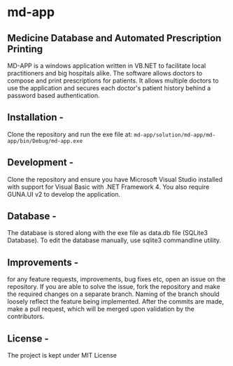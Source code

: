 # md-app
## Medicine Database and Automated Prescription Printing

MD-APP is a windows application written in VB.NET to facilitate local practitioners and big hospitals alike.
The software allows doctors to compose and print prescriptions for patients. 
It allows multiple doctors to use the application and secures each doctor's patient history behind a password based authentication.

## Installation - 
Clone the repository and run the exe file at:
`md-app/solution/md-app/md-app/bin/Debug/md-app.exe`

## Development - 
Clone the repository and ensure you have Microsoft Visual Studio installed with support for Visual Basic with .NET Framework 4.
You also require GUNA.UI v2 to develop the application.

## Database - 
The database is stored along with the exe file as data.db file (SQLite3 Database).
To edit the database manually, use sqlite3 commandline utility.

## Improvements - 
for any feature requests, improvements, bug fixes etc, open an issue on the repository.
If you are able to solve the issue, fork the repository and make the required changes on a separate branch.
Naming of the branch should loosely reflect the feature being implemented.
After the commits are made, make a pull request, which will be merged upon validation by the contributors.

## License - 
The project is kept under MIT License
